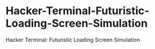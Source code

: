 # Hacker-Terminal-Futuristic-Loading-Screen-Simulation
Hacker Terminal: Futuristic Loading Screen Simulation
